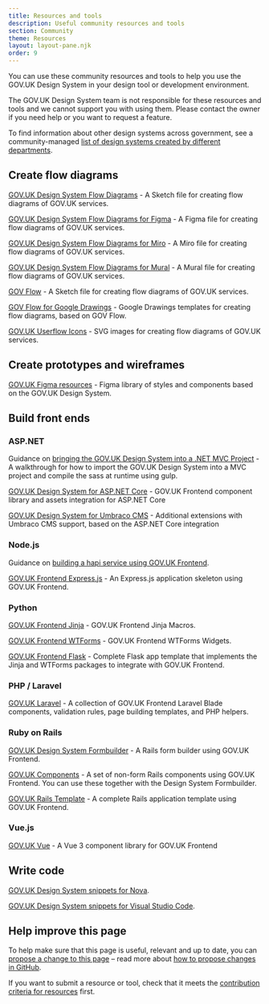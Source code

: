 ```yaml
---
title: Resources and tools
description: Useful community resources and tools
section: Community
theme: Resources
layout: layout-pane.njk
order: 9
---
```


You can use these community resources and tools to help you use the GOV.UK Design System in your design tool or development environment.

The GOV.UK Design System team is not responsible for these resources and tools and we cannot support you with using them. Please contact the owner if you need help or you want to request a feature.

To find information about other design systems across government, see a community-managed [list of design systems created by different departments](https://github.com/ctdesign/gov-design-systems-list).

## Create flow diagrams

[GOV.UK Design System Flow Diagrams](https://github.com/dashouse/govuk-design-system-flow-diagrams) -
A Sketch file for creating flow diagrams of GOV.UK services.

[GOV.UK Design System Flow Diagrams for Figma](https://github.com/paulmsmith/govuk-designsystem-flow-diagram-figma) -
A Figma file for creating flow diagrams of GOV.UK services.

[GOV.UK Design System Flow Diagrams for Miro](https://github.com/paulmsmith/govuk-designsystem-flow-diagram-miro) -
A Miro file for creating flow diagrams of GOV.UK services.

[GOV.UK Design System Flow Diagrams for Mural](https://github.com/clare-brown/govuk-designsystem-flow-diagram-mural) -
A Mural file for creating flow diagrams of GOV.UK services.

[GOV Flow](https://github.com/charlesrt/gov-flow) -
A Sketch file for creating flow diagrams of GOV.UK services.

[GOV Flow for Google Drawings](https://www.beatnic.co.uk/2019/10/04/google-drawing-template-gov-flow-kit/) -
Google Drawings templates for creating flow diagrams, based on GOV Flow.

[GOV.UK Userflow Icons](https://github.com/alirawashdeh/govuk-userflow-icons) -
SVG images for creating flow diagrams of GOV.UK services.

## Create prototypes and wireframes

[GOV.UK Figma resources](https://www.figma.com/file/NWuFffKvPQhl3aJ9nKU0p3/GOV.UK-Design-System) -
Figma library of styles and components based on the GOV.UK Design System.

## Build front ends

### ASP.NET

Guidance on [bringing the GOV.UK Design System into a .NET MVC Project](https://github.com/nouriach/compile-gds-runtime-dotnet) -
A walkthrough for how to import the GOV.UK Design System into a MVC project and compile the sass at runtime using gulp.

[GOV.UK Design System for ASP.NET Core](https://github.com/gunndabad/govuk-frontend-aspnetcore) -
GOV.UK Frontend component library and assets integration for ASP.NET Core

[GOV.UK Design System for Umbraco CMS](https://github.com/thepensionsregulator/govuk-frontend-aspnetcore-extensions) -
Additional extensions with Umbraco CMS support, based on the ASP.NET Core integration

### Node.js

Guidance on [building a hapi service using GOV.UK Frontend](https://github.com/DEFRA/hapi-govuk-examples).

[GOV.UK Frontend Express.js](https://github.com/ministryofjustice/moj-express-skeleton) -
An Express.js application skeleton using GOV.UK Frontend.

### Python

[GOV.UK Frontend Jinja](https://github.com/LandRegistry/govuk-frontend-jinja) -
GOV.UK Frontend Jinja Macros.

[GOV.UK Frontend WTForms](https://github.com/LandRegistry/govuk-frontend-wtf) -
GOV.UK Frontend WTForms Widgets.

[GOV.UK Frontend Flask](https://github.com/LandRegistry/govuk-frontend-flask) - Complete Flask app template that implements the Jinja and WTForms packages to integrate with GOV.UK Frontend.

### PHP / Laravel

[GOV.UK Laravel](https://github.com/AnthonyEdmonds/govuk-laravel) -
A collection of GOV.UK Frontend Laravel Blade components, validation rules, page building templates, and PHP helpers.

### Ruby on Rails

[GOV.UK Design System Formbuilder](https://github.com/x-govuk/govuk-form-builder) -
A Rails form builder using GOV.UK Frontend.

[GOV.UK Components](https://github.com/x-govuk/govuk-components) -
A set of non-form Rails components using GOV.UK Frontend. You can use these together with the Design System Formbuilder.

[GOV.UK Rails Template](https://github.com/DFE-Digital/rails-template) -
A complete Rails application template using GOV.UK Frontend.

### Vue.js

[GOV.UK Vue](https://govukvue.org) -
A Vue 3 component library for GOV.UK Frontend

## Write code

[GOV.UK Design System snippets for Nova](https://extensions.panic.com/extensions/ca/ca.GOVUKDesignSystemSnippets/).

[GOV.UK Design System snippets for Visual Studio Code](https://marketplace.visualstudio.com/items?itemName=simonwhatley.govuk-design-system-snippets).

## Help improve this page

To help make sure that this page is useful, relevant and up to date, you can [propose a change to this page](https://github.com/alphagov/govuk-design-system/edit/main/src/community/resources-and-tools/index.md) – read more about [how to propose changes in GitHub](/community/propose-a-content-change-using-github/).

If you want to submit a resource or tool, check that it meets the [contribution criteria for resources](/community/contribution-criteria/#developing-a-community-resource-or-tool) first.
